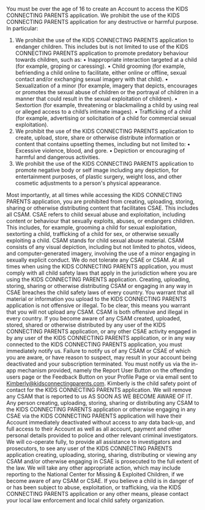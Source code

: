 You must be over the age of 16 to create an Account to access the KIDS CONNECTING PARENTS application.
We prohibit the use of the KIDS CONNECTING PARENTS application for any destructive or harmful purpose.
 In particular: 
1)	We prohibit the use of the KIDS CONNECTING PARENTS application to endanger children. This includes but is not limited to use of the KIDS CONNECTING PARENTS application to promote predatory behaviour towards children, such as:
  •	Inappropriate interaction targeted at a child (for example, groping or caressing).
  •	Child grooming (for example, befriending a child online to facilitate, either online or offline, sexual contact and/or exchanging sexual imagery with that child).
  •	Sexualization of a minor (for example, imagery that depicts, encourages or promotes the sexual abuse of children or the portrayal of children in a manner that could result in the sexual exploitation of children).
  •	Sextortion (for example, threatening or blackmailing a child by using real or alleged access to a child’s intimate images).
  •	Trafficking of a child (for example, advertising or solicitation of a child for commercial sexual exploitation).
2)	We prohibit the use of the KIDS CONNECTING PARENTS application to create, upload, store, share or otherwise distribute information or content that contains upsetting themes, including but not limited to:
  •	Excessive violence, blood, and gore.
  •	Depiction or encouraging of harmful and dangerous activities.
3)	We prohibit the use of the KIDS CONNECTING PARENTS application to promote negative body or self image including any depiction, for entertainment purposes, of plastic surgery, weight loss, and other cosmetic adjustments to a person's physical appearance.
   
Most importantly, at all times while accessing the KIDS CONNECTING PARENTS application, you are prohibited from creating, uploading, storing, sharing or otherwise distributing content that facilitates CSAE. This includes all CSAM.
CSAE refers to child sexual abuse and exploitation, including content or behaviour that sexually exploits, abuses, or endangers children. This includes, for example, grooming a child for sexual exploitation, sextorting a child, trafficking of a child for sex, or otherwise sexually exploiting a child.
CSAM stands for child sexual abuse material. CSAM consists of any visual depiction, including but not limited to photos, videos, and computer-generated imagery, involving the use of a minor engaging in sexually explicit conduct.
We do not tolerate any CSAE or CSAM. 
At all times when using the KIDS CONNECTING PARENTS application, you must comply with all child safety laws that apply in the jurisdiction where you are using the KIDS CONNECTING PARENTS application. Creating, uploading, storing, sharing or otherwise distributing CSAM or engaging in any way in CSAE breaches the child safety laws of every country.
You warrant that all material or information you upload to the KIDS CONNECTING PARENTS application is not offensive or illegal. To be clear, this means you warrant that you will not upload any CSAM. CSAM is both offensive and illegal in every country.
If you become aware of any CSAM created, uploaded, stored, shared or otherwise distributed by any user of the KIDS CONNECTING PARENTS application, or any other CSAE activity engaged in by any user of the KIDS CONNECTING PARENTS application, or in any way connected to the KIDS CONNECTING PARENTS application, you must immediately notify us.
Failure to notify us of any CSAM or CSAE of which you are aware, or have reason to suspect, may result in your account being deactivated and your subscription terminated.
You must notify us via the in-app mechanism provided, namely the Report User Button on the offending users page or the Feedback Button on your Profile Page or via email sent to Kimberly@kidsconnectingparents.com. Kimberly is the child safety point of contact for the KIDS CONNECTING PARENTS application.
We will remove any CSAM that is reported to us AS SOON AS WE BECOME AWARE OF IT.
Any person creating, uploading, storing, sharing or distributing any CSAM to the KIDS CONNECTING PARENTS application or otherwise engaging in any CSAE via the KIDS CONNECTING PARENTS application will have their Account immediately deactivated without access to any data back-up, and full access to their Account as well as all account, payment and other personal details provided to police and other relevant criminal investigators.
We will co-operate fully, to provide all assistance to investigators and prosecutors, to see any user of the KIDS CONNECTING PARENTS application creating, uploading, storing, sharing, distributing or viewing any CSAM and/or otherwise engaging in CSAE is prosecuted to the full extent of the law.
We will take any other appropriate action, which may include reporting to the National Center for Missing & Exploited Children, if we become aware of any CSAM or CSAE.
If you believe a child is in danger of or has been subject to abuse, exploitation, or trafficking, via the KIDS CONNECTING PARENTS application or any other means, please contact your local law enforcement and local child safety organization.
